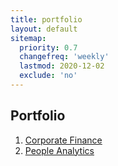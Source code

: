 ```yaml
---
title: portfolio
layout: default
sitemap:
  priority: 0.7
  changefreq: 'weekly'
  lastmod: 2020-12-02
  exclude: 'no'
---
```


## Portfolio
1. <a href="https://github.com/odenipinedo/projects/tree/master/Finance" target="_blank" rel="noopener noreferrer">Corporate Finance</a>
2. <a href="https://github.com/odenipinedo/projects/tree/master/PeopleAnalytics" target="_blank" rel="noopener noreferrer">People Analytics</a>

<!-- <a href="" target="_blank" rel="noopener noreferrer"></a> -->
